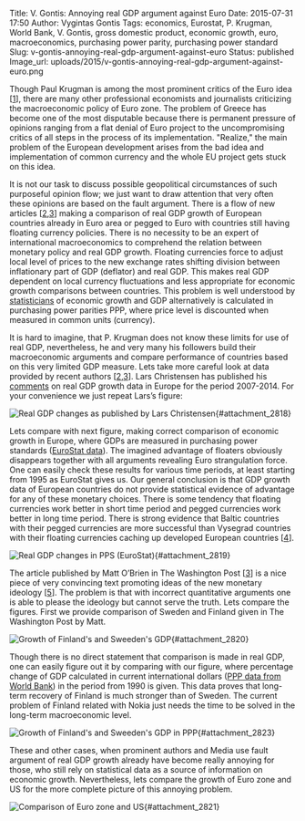 Title: V. Gontis: Annoying real GDP argument against Euro
Date: 2015-07-31 17:50
Author: Vygintas Gontis
Tags: economics, Eurostat, P. Krugman, World Bank, V. Gontis, gross domestic product, economic growth, euro, macroeconomics, purchasing power parity, purchasing power standard
Slug: v-gontis-annoying-real-gdp-argument-against-euro
Status: published
Image_url: uploads/2015/v-gontis-annoying-real-gdp-argument-against-euro.png

Though Paul Krugman is among the most
prominent critics of the Euro idea
\[[1](https://archive.nytimes.com/krugman.blogs.nytimes.com/2015/07/22/annoying-euro-apologetics/)\],
there are many other professional economists and journalists criticizing
the macroeconomic policy of Euro zone. The problem of Greece has become
one of the most disputable because there is permanent pressure of
opinions ranging from a flat denial of Euro project to the
uncompromising critics of all steps in the process of its
implementation. "Realize," the main problem of the European development
arises from the bad idea and implementation of common currency and the
whole EU project gets stuck on this idea.
<!--more-->

It is not our task to discuss possible geopolitical circumstances of
such purposeful opinion flow; we just want to draw attention that very
often these opinions are based on the fault argument. There is a flow of
new articles
\[[2](https://marketmonetarist.com/2015/07/14/the-euro-a-monetary-strangulation-mechanism/),[3](https://www.washingtonpost.com/news/wonk/wp/2015/07/23/finland-is-the-poster-child-for-why-the-euro-doesnt-work/)\]
making a comparison of real GDP growth of European countries already in
Euro area or pegged to Euro with countries still having floating
currency policies. There is no necessity to be an expert of
international macroeconomics to comprehend the relation between monetary
policy and real GDP growth. Floating currencies force to adjust local
level of prices to the new exchange rates shifting division between
inflationary part of GDP (deflator) and real GDP. This makes real GDP
dependent on local currency fluctuations and less appropriate for
economic growth comparisons between countries. This problem is well
understood by
[statisticians](https://www.worldbank.org/depweb/beyond/beyondco/beg_02.pdf)
of economic growth and GDP alternatively is calculated in purchasing
power parities PPP, where price level is discounted when measured in
common units (currency).

It is hard to imagine, that P. Krugman does not know these limits for
use of real GDP, nevertheless, he and very many his followers build
their macroeconomic arguments and compare performance of countries based
on this very limited GDP measure. Lets take more careful look at data
provided by recent authors
\[[2](https://seekingalpha.com/article/3322825-the-euro-a-monetary-strangulation-mechanism),[3](https://www.washingtonpost.com/blogs/wonkblog/wp/2015/07/23/finland-is-the-poster-child-for-why-the-euro-doesnt-work/)\].
Lars Christensen has published his
[comments](https://seekingalpha.com/article/3322825-the-euro-a-monetary-strangulation-mechanism)
on real GDP growth data in Europe for the period 2007-2014. For your
convenience we just repeat Lars’s figure:

![Real GDP changes as published by Lars
Christensen]({static}/uploads/2015/LChristensenGDPcomp-e1438013376913.png
"Real GDP %-change 2007-2015, published by Lars
Christensen."){#attachment_2818} 

Lets compare with next figure, making correct comparison of economic
growth in Europe, where GDPs are measured in purchasing power standards
([EuroStat
data](https://ec.europa.eu/eurostat/web/products-datasets/-/tec00114)).
The imagined advantage of floaters obviously disappears together with
all arguments revealing Euro strangulation force. One can easily check
these results for various time periods, at least starting from 1995 as
EuroStat gives us. Our general conclusion is that GDP growth data of
European countries do not provide statistical evidence of advantage for
any of these monetary choices. There is some tendency that floating
currencies work better in short time period and pegged currencies work
better in long time period. There is strong evidence that Baltic
countries with their pegged currencies are more successful than Vysegrad
countries with their floating currencies caching up developed European
countries
\[[4](https://gontis.eu/2013/07/baltijos-valstybiu-ekonomikos-vejasi-ir-lenkia-vysegrado-salis/)\].

![Real GDP changes in PPS
(EuroStat)]({static}/uploads/2015/GDP-PPP-Eurostat2015.png "Real GDP
%-change 2005-2014, evaluated from EuroStat data in PPS."){#attachment_2819} 

The article published by Matt O’Brien in The Washington Post
\[[3](https://www.washingtonpost.com/blogs/wonkblog/wp/2015/07/23/finland-is-the-poster-child-for-why-the-euro-doesnt-work/)\]
is a nice piece of very convincing text promoting ideas of the new
monetary ideology
\[[5](https://www.economist.com/free-exchange/2013/07/26/the-new-monetary-ideology)\].
The problem is that with incorrect quantitative arguments one is able to
please the ideology but cannot serve the truth. Lets compare the
figures. First we provide comparison of Sweden and Finland given in The
Washington Post by Matt.

![Growth of Finland's and Sweeden's
GDP]({static}/uploads/2015/SweedenFinlandComparisonThWP.png "Comparison of
GDP percentage change between Finland and Sweden starting from
1989."){#attachment_2820} 

Though there is no direct statement that comparison is made in real GDP,
one can easily figure out it by comparing with our figure, where
percentage change of GDP calculated in current international dollars
([PPP data from World
Bank](https://data.worldbank.org/indicator/NY.GDP.MKTP.PP.CD)) in the
period from 1990 is given. This data proves that long-term recovery of
Finland is much stronger than of Sweden. The current problem of Finland
related with Nokia just needs the time to be solved in the long-term
macroeconomic level.

![Growth of Finland's and Sweeden's GDP in
PPP]({static}/uploads/2015/v-gontis-annoying-real-gdp-argument-against-euro.png
"Comparison of GDP percentage growth between Finland and Sweden evaluated in
current international dollars (PPP data from World
Bank)."){#attachment_2823} 

These and other cases, when prominent authors and Media use fault
argument of real GDP growth already have become really annoying for
those, who still rely on statistical data as a source of information on
economic growth. Nevertheless, lets compare the growth of Euro zone and
US for the more complete picture of this annoying problem.

![Comparison of Euro zone and
US]({static}/uploads/2015/EuroZone_USA_WB_current_intern_dollars-e1438052388176.png
"Comparison of Euro zone and US."){#attachment_2821} 
